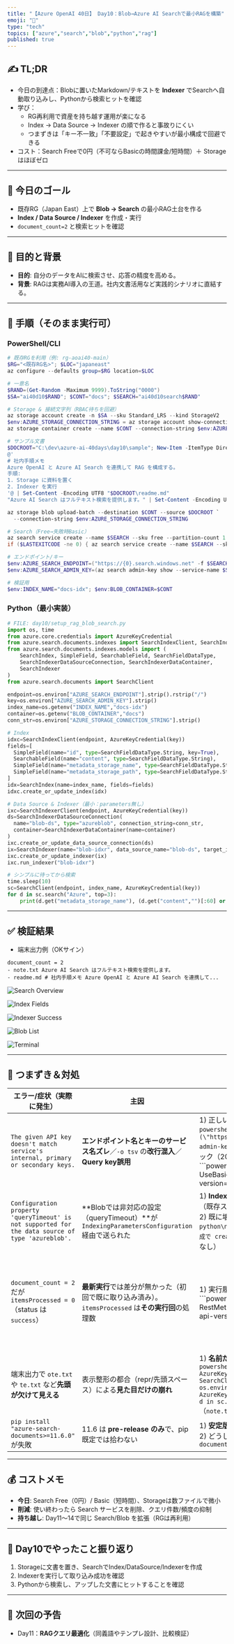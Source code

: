 ```yaml
---
title: "【Azure OpenAI 40日】 Day10：Blob→Azure AI Searchで最小RAGを構築"
emoji: "🔎"
type: "tech"
topics: ["azure","search","blob","python","rag"]
published: true
---
```


## ✍️ TL;DR
- 今日の到達点：Blobに置いたMarkdown/テキストを **Indexer** でSearchへ自動取り込みし、Pythonから検索ヒットを確認
- 学び：
  - RG再利用で資産を持ち越す運用が楽になる
  - Index → Data Source → Indexer の順で作ると事故りにくい
  - つまずきは「キー不一致」「不要設定」で起きやすいが最小構成で回避できる
- コスト：Search Freeで0円（不可ならBasicの時間課金/短時間）＋ Storageはほぼゼロ

---

## 🧭 今日のゴール
- 既存RG（Japan East）上で **Blob → Search** の最小RAG土台を作る
- **Index / Data Source / Indexer** を作成・実行
- `document_count=2` と検索ヒットを確認

---

## 🎯 目的と背景
- **目的**: 自分のデータをAIに検索させ、応答の精度を高める。  
- **背景**: RAGは実務AI導入の王道。社内文書活用など実践的シナリオに直結する。

---

## 🔧 手順（そのまま実行可）

### PowerShell/CLI
```powershell
# 既存RGを利用（例: rg-aoai40-main）
$RG="<既存RG名>"; $LOC="japaneast"
az configure --defaults group=$RG location=$LOC

# 一意名
$RAND=(Get-Random -Maximum 9999).ToString("0000")
$SA="ai40d10$RAND"; $CONT="docs"; $SEARCH="ai40d10search$RAND"

# Storage & 接続文字列（RBAC待ちを回避）
az storage account create -n $SA --sku Standard_LRS --kind StorageV2
$env:AZURE_STORAGE_CONNECTION_STRING = az storage account show-connection-string -n $SA -o tsv
az storage container create --name $CONT --connection-string $env:AZURE_STORAGE_CONNECTION_STRING

# サンプル文書
$DOCROOT="C:\dev\azure-ai-40days\day10\sample"; New-Item -ItemType Directory -Force $DOCROOT | Out-Null
@'
# 社内手順メモ
Azure OpenAI と Azure AI Search を連携して RAG を構成する。
手順:
1. Storage に資料を置く
2. Indexer を実行
'@ | Set-Content -Encoding UTF8 "$DOCROOT\readme.md"
"Azure AI Search はフルテキスト検索を提供します。" | Set-Content -Encoding UTF8 "$DOCROOT\note.txt"

az storage blob upload-batch --destination $CONT --source $DOCROOT `
  --connection-string $env:AZURE_STORAGE_CONNECTION_STRING

# Search（Free→失敗時Basic）
az search service create --name $SEARCH --sku free --partition-count 1 --replica-count 1
if ($LASTEXITCODE -ne 0) { az search service create --name $SEARCH --sku basic --partition-count 1 --replica-count 1 }

# エンドポイント/キー
$env:AZURE_SEARCH_ENDPOINT=("https://{0}.search.windows.net" -f $SEARCH)
$env:AZURE_SEARCH_ADMIN_KEY=(az search admin-key show --service-name $SEARCH --query primaryKey -o tsv).Trim()

# 検証用
$env:INDEX_NAME="docs-idx"; $env:BLOB_CONTAINER=$CONT
````

### Python（最小実装）

```python
# FILE: day10/setup_rag_blob_search.py
import os, time
from azure.core.credentials import AzureKeyCredential
from azure.search.documents.indexes import SearchIndexClient, SearchIndexerClient
from azure.search.documents.indexes.models import (
    SearchIndex, SimpleField, SearchableField, SearchFieldDataType,
    SearchIndexerDataSourceConnection, SearchIndexerDataContainer,
    SearchIndexer
)
from azure.search.documents import SearchClient

endpoint=os.environ["AZURE_SEARCH_ENDPOINT"].strip().rstrip("/")
key=os.environ["AZURE_SEARCH_ADMIN_KEY"].strip()
index_name=os.getenv("INDEX_NAME","docs-idx")
container=os.getenv("BLOB_CONTAINER","docs")
conn_str=os.environ["AZURE_STORAGE_CONNECTION_STRING"].strip()

# Index
idxc=SearchIndexClient(endpoint, AzureKeyCredential(key))
fields=[
  SimpleField(name="id", type=SearchFieldDataType.String, key=True),
  SearchableField(name="content", type=SearchFieldDataType.String),
  SimpleField(name="metadata_storage_name", type=SearchFieldDataType.String, filterable=True),
  SimpleField(name="metadata_storage_path", type=SearchFieldDataType.String, filterable=True),
]
idx=SearchIndex(name=index_name, fields=fields)
idxc.create_or_update_index(idx)

# Data Source & Indexer（最小：parameters無し）
ixc=SearchIndexerClient(endpoint, AzureKeyCredential(key))
ds=SearchIndexerDataSourceConnection(
  name="blob-ds", type="azureblob", connection_string=conn_str,
  container=SearchIndexerDataContainer(name=container)
)
ixc.create_or_update_data_source_connection(ds)
ix=SearchIndexer(name="blob-idxr", data_source_name="blob-ds", target_index_name=index_name)
ixc.create_or_update_indexer(ix)
ixc.run_indexer("blob-idxr")

# シンプルに待ってから検索
time.sleep(10)
sc=SearchClient(endpoint, index_name, AzureKeyCredential(key))
for d in sc.search("Azure", top=3):
    print(d.get("metadata_storage_name"), (d.get("content","")[:60] or "").replace("\n"," "))
```

---

## ✅ 検証結果

* 端末出力例（OKサイン）

```text
document_count = 2
- note.txt Azure AI Search はフルテキスト検索を提供します。
- readme.md # 社内手順メモ Azure OpenAI と Azure AI Search を連携して...
```

  ![Search Overview](/images/day10/search-overview.png)

  ![Index Fields](/images/day10/search-index-fields.png)
  
  ![Indexer Success](/images/day10/search-indexer-success.png)
  
  ![Blob List](/images/day10/blob-container-list.png)
  
  ![Terminal](/images/day10/terminal-search-result.png)

---

## 🧯 つまずき＆対処

| エラー/症状（実際に発生）                                                                                     | 主因                                                                            | 対処（優先度順で実行）                                                                                                                                                                                                                                                                                                                                                                                                                                                                                   |                                                                                                                                                                                                                                                                                                                                                                                                |
| ------------------------------------------------------------------------------------------------- | ----------------------------------------------------------------------------- | --------------------------------------------------------------------------------------------------------------------------------------------------------------------------------------------------------------------------------------------------------------------------------------------------------------------------------------------------------------------------------------------------------------------------------------------------------------------------------------------- | ---------------------------------------------------------------------------------------------------------------------------------------------------------------------------------------------------------------------------------------------------------------------------------------------------------------------------------------------------------------------------------------------- |
| `The given API key doesn't match service's internal, primary or secondary keys.`                  | **エンドポイント名とキーのサービス名ズレ**／`-o tsv` の**改行混入**／**Query key誤用**                    | 1) 正しいサービス名で再設定<br>`powershell\n$SEARCH='<実際のSearch名>'\n$env:AZURE_SEARCH_ENDPOINT=(\"https://{0}.search.windows.net\" -f $SEARCH)\n$env:AZURE_SEARCH_ADMIN_KEY=(az search admin-key show --service-name $SEARCH --query primaryKey -o tsv).Trim()\n`2) 健全性チェック（200が返ればOK）<br>\`\`\`powershell\n\$h=@{'api-key'=\$env\:AZURE\_SEARCH\_ADMIN\_KEY}\nInvoke-WebRequest -UseBasicParsing -Method GET -Uri "\$env\:AZURE\_SEARCH\_ENDPOINT/indexes?api-version=2024-07-01" -Headers \$h           | % StatusCode\n`3) 直らない場合は **admin key 再発行**→再設定<br>`powershell\naz search admin-key renew --service-name \$SEARCH --key-kind primary\n\$env\:AZURE\_SEARCH\_ADMIN\_KEY=(az search admin-key show --service-name \$SEARCH --query primaryKey -o tsv).Trim()\n\`\`\`                                                                                                                             |
| `Configuration property 'queryTimeout' is not supported for the data source of type 'azureblob'.` | \*\*Blobでは非対応の設定（queryTimeout）\*\*が `IndexingParametersConfiguration` 経由で送られた | 1) **IndexingParameters/Configuration を外す**最小構成でIndexerを作成<br>（既存スクリプトは修正済み：`SearchIndexer(... parameters なし)`）<br>2) 既に壊れたIndexERがある場合は**削除→再作成**<br>`python\ntry: ixr_client.delete_indexer('blob-idxr')\nexcept Exception: pass\n# → 最小構成で create_or_update_indexer\n`3) それでも不安定なら **RESTで最小JSON** をPUT（`parameters` なし）                                                                                                                                                                   |                                                                                                                                                                                                                                                                                                                                                                                                |
| `document_count = 2` だが `itemsProcessed = 0`（status は `success`）                                  | **最新実行**では差分が無かった（初回で既に取り込み済み）。`itemsProcessed` は**その実行回**の処理数                | 1) 実行履歴を確認して理解を合わせる：<br>\`\`\`powershell\n\$h=@{'api-key'=\$env\:AZURE\_SEARCH\_ADMIN\_KEY}\n\$st=Invoke-RestMethod -Method GET -Uri "\$env\:AZURE\_SEARCH\_ENDPOINT/indexers/blob-idxr/status?api-version=2024-07-01" -Headers \$h\n\$st.executionHistory                                                                                                                                                                                                                                    | Select-Object -First 3 startTime,status,itemsProcessed,itemsFailed\n`2) テストで再処理させたい場合：**reset→run**<br>`powershell\nInvoke-RestMethod -Method POST -Uri "\$env\:AZURE\_SEARCH\_ENDPOINT/indexers/blob-idxr/reset?api-version=2024-07-01" -Headers \$h\nInvoke-RestMethod -Method POST -Uri "\$env\:AZURE\_SEARCH\_ENDPOINT/indexers/blob-idxr/run?api-version=2024-07-01" -Headers \$h\n\`\`\` |
| 端末出力で `ote.txt` や `te.txt` など**先頭が欠けて見える**                                                        | 表示整形の都合（repr/先頭スペース）による**見た目だけの崩れ**                                           | 1) **名前だけ**列挙して確認：<br>`powershell\npython - << 'PY'\nimport os\nfrom azure.core.credentials import AzureKeyCredential\nfrom azure.search.documents import SearchClient\nsc=SearchClient(os.environ['AZURE_SEARCH_ENDPOINT'].strip(), os.environ.get('INDEX_NAME','docs-idx'), AzureKeyCredential(os.environ['AZURE_SEARCH_ADMIN_KEY'].strip()))\nprint('names:')\nfor d in sc.search('*', top=10):\n    print('-', d.get('metadata_storage_name'))\nPY\n`（`note.txt` と `readme.md` が表示されればOK） |                                                                                                                                                                                                                                                                                                                                                                                                |
| `pip install "azure-search-documents>=11.6.0"` が失敗                                                | 11.6 は **pre-release のみ**で、pip既定では拾わない                                        | 1) **安定版に固定**：`pip install "azure-search-documents==11.5.3"`（本日のコードはこれでOK）<br>2) どうしても 11.6 系なら `--pre` でベータを明示：`pip install --pre "azure-search-documents==11.6.0b12"`                                                                                                                                                                                                                                                                                                                       |                                                                                                                                                                                                                                                                                                                                                                                                |

---

## 💰 コストメモ

* **今日**: Search Free（0円）/ Basic（短時間）、Storageは数ファイルで微小
* **削減**: 使い終わったら Search サービスを削除、クエリ件数/頻度の抑制
* **持ち越し**: Day11〜14で同じ Search/Blob を拡張（RGは再利用）

---

## 📌 Day10でやったこと振り返り

1. Storageに文書を置き、SearchでIndex/DataSource/Indexerを作成
2. Indexerを実行して取り込み成功を確認
3. Pythonから検索し、アップした文書にヒットすることを確認

---

## 🔮 次回の予告

* Day11：**RAGクエリ最適化**（同義語やテンプレ設計、比較検証）